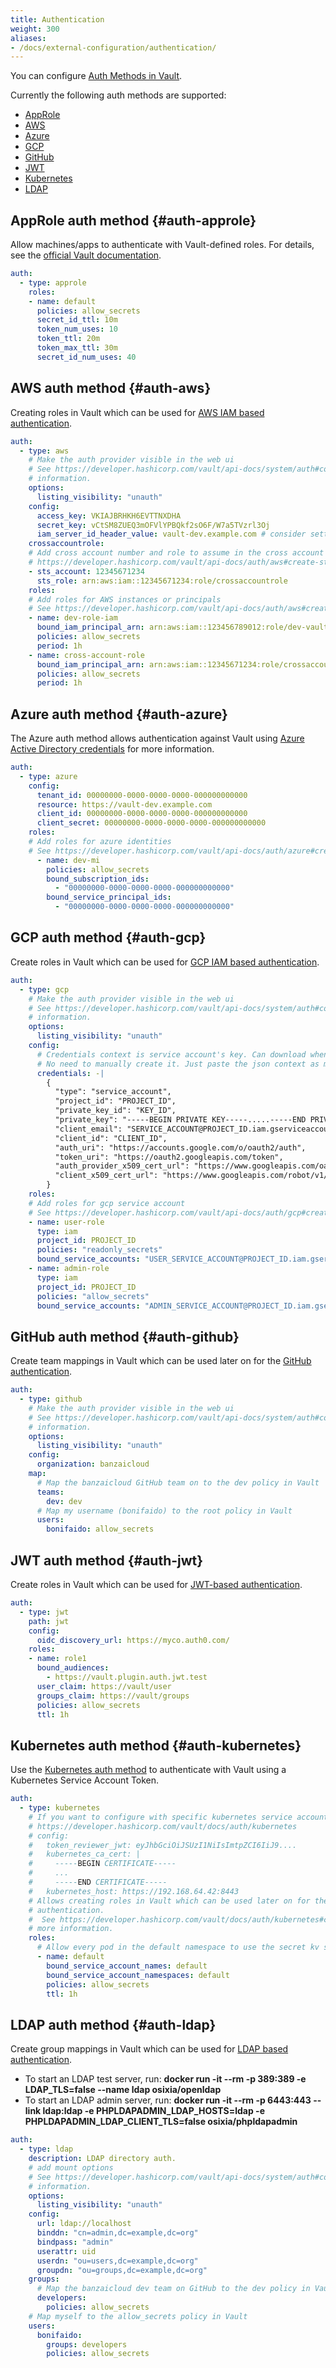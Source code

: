 ```yaml
---
title: Authentication
weight: 300
aliases:
- /docs/external-configuration/authentication/
---
```


You can configure [Auth Methods in Vault](https://developer.hashicorp.com/vault/docs/auth).

Currently the following auth methods are supported:

- [AppRole](#auth-approle)
- [AWS](#auth-aws)
- [Azure](#auth-azure)
- [GCP](#auth-gcp)
- [GitHub](#auth-github)
- [JWT](#auth-jwt)
- [Kubernetes](#auth-kubernetes)
- [LDAP](#auth-ldap)

## AppRole auth method {#auth-approle}

Allow machines/apps to authenticate with Vault-defined roles. For details,
see the [official Vault documentation](https://developer.hashicorp.com/vault/docs/auth/approle).

```yaml
auth:
  - type: approle
    roles:
    - name: default
      policies: allow_secrets
      secret_id_ttl: 10m
      token_num_uses: 10
      token_ttl: 20m
      token_max_ttl: 30m
      secret_id_num_uses: 40
```

## AWS auth method {#auth-aws}

Creating roles in Vault which can be used for
[AWS IAM based authentication](https://developer.hashicorp.com/vault/docs/auth/aws).

```yaml
auth:
  - type: aws
    # Make the auth provider visible in the web ui
    # See https://developer.hashicorp.com/vault/api-docs/system/auth#config for more
    # information.
    options:
      listing_visibility: "unauth"
    config:
      access_key: VKIAJBRHKH6EVTTNXDHA
      secret_key: vCtSM8ZUEQ3mOFVlYPBQkf2sO6F/W7a5TVzrl3Oj
      iam_server_id_header_value: vault-dev.example.com # consider setting this to the Vault server's DNS name
    crossaccountrole:
    # Add cross account number and role to assume in the cross account
    # https://developer.hashicorp.com/vault/api-docs/auth/aws#create-sts-role
    - sts_account: 12345671234
      sts_role: arn:aws:iam::12345671234:role/crossaccountrole
    roles:
    # Add roles for AWS instances or principals
    # See https://developer.hashicorp.com/vault/api-docs/auth/aws#create-role
    - name: dev-role-iam
      bound_iam_principal_arn: arn:aws:iam::123456789012:role/dev-vault
      policies: allow_secrets
      period: 1h
    - name: cross-account-role
      bound_iam_principal_arn: arn:aws:iam::12345671234:role/crossaccountrole
      policies: allow_secrets
      period: 1h
```

## Azure auth method {#auth-azure}

The Azure auth method allows authentication against Vault using
[Azure Active Directory credentials](https://developer.hashicorp.com/vault/docs/auth/azure) for more information.

```yaml
auth:
  - type: azure
    config:
      tenant_id: 00000000-0000-0000-0000-000000000000
      resource: https://vault-dev.example.com
      client_id: 00000000-0000-0000-0000-000000000000
      client_secret: 00000000-0000-0000-0000-000000000000
    roles:
    # Add roles for azure identities
    # See https://developer.hashicorp.com/vault/api-docs/auth/azure#create-role
      - name: dev-mi
        policies: allow_secrets
        bound_subscription_ids:
          - "00000000-0000-0000-0000-000000000000"
        bound_service_principal_ids:
          - "00000000-0000-0000-0000-000000000000"
```

## GCP auth method {#auth-gcp}

Create roles in Vault which can be used for
[GCP IAM based authentication](https://developer.hashicorp.com/vault/docs/auth/gcp).

```yaml
auth:
  - type: gcp
    # Make the auth provider visible in the web ui
    # See https://developer.hashicorp.com/vault/api-docs/system/auth#config for more
    # information.
    options:
      listing_visibility: "unauth"
    config:
      # Credentials context is service account's key. Can download when you create a key for service account.
      # No need to manually create it. Just paste the json context as multiline yaml.
      credentials: -|
        {
          "type": "service_account",
          "project_id": "PROJECT_ID",
          "private_key_id": "KEY_ID",
          "private_key": "-----BEGIN PRIVATE KEY-----.....-----END PRIVATE KEY-----\n",
          "client_email": "SERVICE_ACCOUNT@PROJECT_ID.iam.gserviceaccount.com",
          "client_id": "CLIENT_ID",
          "auth_uri": "https://accounts.google.com/o/oauth2/auth",
          "token_uri": "https://oauth2.googleapis.com/token",
          "auth_provider_x509_cert_url": "https://www.googleapis.com/oauth2/v1/certs",
          "client_x509_cert_url": "https://www.googleapis.com/robot/v1/metadata/x509/SERVICE_ACCOUNT%40PROJECT_ID.iam.gserviceaccount.com"
        }
    roles:
    # Add roles for gcp service account
    # See https://developer.hashicorp.com/vault/api-docs/auth/gcp#create-role
    - name: user-role
      type: iam
      project_id: PROJECT_ID
      policies: "readonly_secrets"
      bound_service_accounts: "USER_SERVICE_ACCOUNT@PROJECT_ID.iam.gserviceaccount.com"
    - name: admin-role
      type: iam
      project_id: PROJECT_ID
      policies: "allow_secrets"
      bound_service_accounts: "ADMIN_SERVICE_ACCOUNT@PROJECT_ID.iam.gserviceaccount.com"
```

## GitHub auth method {#auth-github}

Create team mappings in Vault which can be used later on for the [GitHub authentication](https://developer.hashicorp.com/vault/docs/auth/github#configuration).

```yaml
auth:
  - type: github
    # Make the auth provider visible in the web ui
    # See https://developer.hashicorp.com/vault/api-docs/system/auth#config for more
    # information.
    options:
      listing_visibility: "unauth"
    config:
      organization: banzaicloud
    map:
      # Map the banzaicloud GitHub team on to the dev policy in Vault
      teams:
        dev: dev
      # Map my username (bonifaido) to the root policy in Vault
      users:
        bonifaido: allow_secrets
```

## JWT auth method {#auth-jwt}

Create roles in Vault which can be used for [JWT-based authentication](https://developer.hashicorp.com/vault/docs/auth/jwt).

```yaml
auth:
  - type: jwt
    path: jwt
    config:
      oidc_discovery_url: https://myco.auth0.com/
    roles:
    - name: role1
      bound_audiences:
        - https://vault.plugin.auth.jwt.test
      user_claim: https://vault/user
      groups_claim: https://vault/groups
      policies: allow_secrets
      ttl: 1h
```

## Kubernetes auth method {#auth-kubernetes}

Use the [Kubernetes auth method](https://developer.hashicorp.com/vault/docs/auth/kubernetes) to authenticate with Vault
using a Kubernetes Service Account Token.

```yaml
auth:
  - type: kubernetes
    # If you want to configure with specific kubernetes service account instead of default service account
    # https://developer.hashicorp.com/vault/docs/auth/kubernetes
    # config:
    #   token_reviewer_jwt: eyJhbGciOiJSUzI1NiIsImtpZCI6IiJ9....
    #   kubernetes_ca_cert: |
    #     -----BEGIN CERTIFICATE-----
    #     ...
    #     -----END CERTIFICATE-----
    #   kubernetes_host: https://192.168.64.42:8443
    # Allows creating roles in Vault which can be used later on for the Kubernetes based
    # authentication.
    #  See https://developer.hashicorp.com/vault/docs/auth/kubernetes#creating-a-role for
    # more information.
    roles:
      # Allow every pod in the default namespace to use the secret kv store
      - name: default
        bound_service_account_names: default
        bound_service_account_namespaces: default
        policies: allow_secrets
        ttl: 1h
```

## LDAP auth method {#auth-ldap}

Create group mappings in Vault which can be used for
[LDAP based authentication](https://developer.hashicorp.com/vault/docs/auth/ldap#configuration).

- To start an LDAP test server, run: **docker run -it --rm -p 389:389 -e LDAP_TLS=false --name ldap osixia/openldap**
- To start an LDAP admin server, run: **docker run -it --rm -p 6443:443 --link ldap:ldap -e PHPLDAPADMIN_LDAP_HOSTS=ldap -e PHPLDAPADMIN_LDAP_CLIENT_TLS=false osixia/phpldapadmin**

```yaml
auth:
  - type: ldap
    description: LDAP directory auth.
    # add mount options
    # See https://developer.hashicorp.com/vault/api-docs/system/auth#config for more
    # information.
    options:
      listing_visibility: "unauth"
    config:
      url: ldap://localhost
      binddn: "cn=admin,dc=example,dc=org"
      bindpass: "admin"
      userattr: uid
      userdn: "ou=users,dc=example,dc=org"
      groupdn: "ou=groups,dc=example,dc=org"
    groups:
      # Map the banzaicloud dev team on GitHub to the dev policy in Vault
      developers:
        policies: allow_secrets
    # Map myself to the allow_secrets policy in Vault
    users:
      bonifaido:
        groups: developers
        policies: allow_secrets
```
